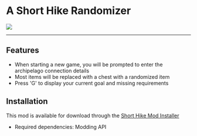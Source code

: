 # A Short Hike Randomizer

<img src="https://img.shields.io/github/downloads/BrandenEK/AShortHike.Randomizer/total?color=FFD300&style=for-the-badge">

---

## Features
- When starting a new game, you will be prompted to enter the archipelago connection details
- Most items will be replaced with a chest with a randomized item
- Press 'G' to display your current goal and missing requirements

## Installation
This mod is available for download through the [Short Hike Mod Installer](https://github.com/BrandenEK/AShortHike.Modding.Installer)
- Required dependencies: Modding API